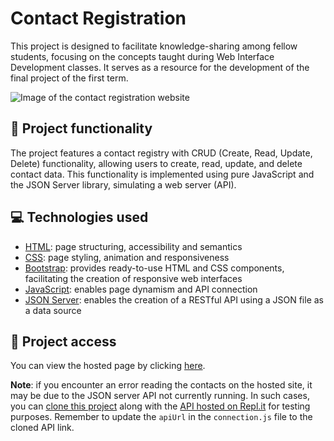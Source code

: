 # Contact Registration
This project is designed to facilitate knowledge-sharing among fellow students, focusing on the concepts taught during Web Interface Development classes. It serves as a resource for the development of the final project of the first term.

![Image of the contact registration website](https://github.com/ArturColen/ContactRegistration/assets/96635074/c53f7d5c-43d4-403f-9fc0-3fcdb348b07b)

## 🔨 Project functionality
The project features a contact registry with CRUD (Create, Read, Update, Delete) functionality, allowing users to create, read, update, and delete contact data. This functionality is implemented using pure JavaScript and the JSON Server library, simulating a web server (API).

## 💻 Technologies used
* [HTML](https://developer.mozilla.org/pt-BR/docs/Web/HTML): page structuring, accessibility and semantics
* [CSS](https://developer.mozilla.org/pt-BR/docs/Web/CSS): page styling, animation and responsiveness
* [Bootstrap](https://getbootstrap.com/docs/4.1/getting-started/introduction/): provides ready-to-use HTML and CSS components, facilitating the creation of responsive web interfaces
* [JavaScript](https://developer.mozilla.org/pt-BR/docs/Web/JavaScript): enables page dynamism and API connection
* [JSON Server](https://github.com/typicode/json-server/blob/v0/README.md): enables the creation of a RESTful API using a JSON file as a data source

## 📁 Project access
You can view the hosted page by clicking [here](https://contact-registration.vercel.app/).

**Note**: if you encounter an error reading the contacts on the hosted site, it may be due to the JSON server API not currently running. In such cases, you can [clone this project](https://github.com/ArturColen/ContactRegistration.git) along with the [API hosted on Repl.it](https://replit.com/@ArturColen/ContactRegistrationServer) for testing purposes. Remember to update the `apiUrl` in the `connection.js` file to the cloned API link.
